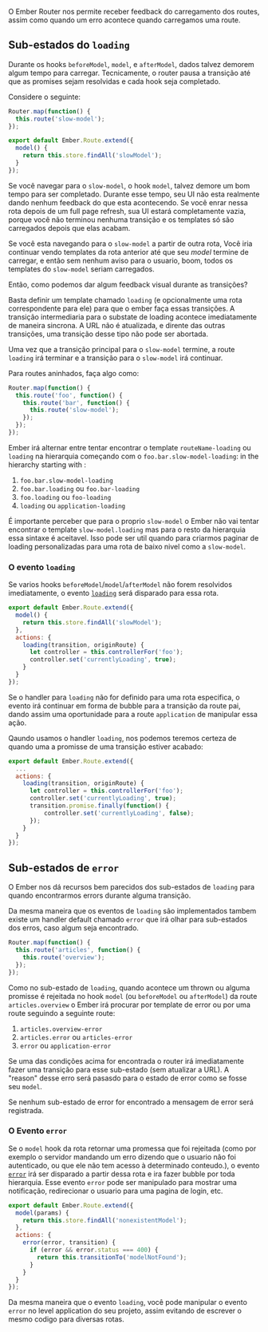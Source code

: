 O Ember Router nos permite receber feedback do carregamento dos routes, assim como quando 
um erro acontece quando carregamos uma route.

## Sub-estados do `loading`

Durante os hooks `beforeModel`, `model`, e `afterModel`, dados talvez demorem algum tempo 
para carregar. Tecnicamente, o router pausa a transição até que as promises sejam resolvidas e cada
hook seja completado.

Considere o seguinte:

```app/router.js
Router.map(function() {
  this.route('slow-model');
});
```

```app/routes/slow-model.js
export default Ember.Route.extend({
  model() {
    return this.store.findAll('slowModel');
  }
});
```

Se você navegar para o `slow-model`, o hook `model`,
talvez demore um bom tempo para ser completado.
Durante esse tempo, seu UI não esta realmente dando nenhum feedback do que esta acontecendo. 
Se você enrar nessa rota depois de um full page
refresh, sua UI estará completamente vazia, porque você não terminou nenhuma 
transição e os templates só são carregados depois que elas acabam.

Se você esta navegando para o `slow-model` a partir de outra rota, 
Você iria continuar vendo templates da rota anterior até que seu _model_ termine de carregar,
e então sem nenhum aviso para o usuario, boom, todos os templates do `slow-model` seriam carregados.

Então, como podemos dar algum feedback visual durante as transições?

Basta definir um template chamado `loading` (e opcionalmente uma rota correspondente para ele)
para que o ember faça essas transições. A transição intermediaria para o substate de loading acontece
imediatamente de maneira sincrona. A URL não é atualizada, e dirente das outras transições,
uma transição desse tipo não pode ser abortada.

Uma vez que a transição principal para o `slow-model` termine, a route `loading`
irá terminar e a transição para o `slow-model` irá continuar.

Para routes aninhados, faça algo como:

```app/router.js
Router.map(function() {
  this.route('foo', function() {
    this.route('bar', function() {
      this.route('slow-model');
    });
  });
});
```

Ember irá alternar entre tentar encontrar o template `routeName-loading` ou `loading`
na hierarquia começando com o `foo.bar.slow-model-loading`:
in the hierarchy starting with :

1. `foo.bar.slow-model-loading`
2. `foo.bar.loading` ou `foo.bar-loading`
3. `foo.loading` ou `foo-loading`
4. `loading` ou `application-loading`

É importante perceber que para o proprio `slow-model` o Ember não vai tentar encontrar
o template `slow-model.loading` mas para o resto da hierarquia essa sintaxe é aceitavel. 
Isso pode ser util quando para criarmos paginar de loading personalizadas para uma 
rota de baixo nivel como a `slow-model`.

### O evento `loading`

Se varios hooks `beforeModel`/`model`/`afterModel` não forem resolvidos imediatamente,
o evento [`loading`][1] será disparado para essa rota.

[1]: http://emberjs.com/api/classes/Ember.Route.html#event_loading

```app/routes/foo-slow-model.js
export default Ember.Route.extend({
  model() {
    return this.store.findAll('slowModel');
  },
  actions: {
    loading(transition, originRoute) {
      let controller = this.controllerFor('foo');
      controller.set('currentlyLoading', true);
    }
  }
});
```

Se o handler para `loading` não for definido para uma rota especifica,
o evento irá continuar em forma de bubble para a transição da route pai, 
dando assim uma oportunidade para a route `application` de manipular essa ação.

Qaundo usamos o handler `loading`, nos podemos teremos certeza de quando uma a promisse de 
uma transição estiver acabado:

```app/routes/foo-slow-model.js
export default Ember.Route.extend({
  ...
  actions: {
    loading(transition, originRoute) {
      let controller = this.controllerFor('foo');
      controller.set('currentlyLoading', true);
      transition.promise.finally(function() {
          controller.set('currentlyLoading', false);
      });
    }
  }
});
```

## Sub-estados de `error`

O Ember nos dá recursos bem parecidos dos sub-estados de `loading` para quando 
encontrarmos errors durante alguma transição.

Da mesma maneira que os eventos de `loading` são implementados tambem existe um 
handler default chamado `error` que irá olhar para sub-estados dos erros, caso algum seja encontrado.

```app/router.js
Router.map(function() {
  this.route('articles', function() {
    this.route('overview');
  });
});
```

Como no sub-estado de `loading`, quando acontece um thrown ou alguma promisse é rejeitada no
hook `model` (ou `beforeModel` ou `afterModel`) da route `articles.overview` o Ember irá procurar
por template de error ou por uma route seguindo a seguinte route:

1. `articles.overview-error`
2. `articles.error` ou `articles-error`
3. `error` ou `application-error`

Se uma das condições acima for encontrada o router irá imediatamente fazer uma transição
para esse sub-estado (sem atualizar a URL). A "reason" desse erro será pasasdo 
para o estado de error como se fosse seu `model`.

Se nenhum sub-estado de error for encontrado a mensagem de error será registrada.

### O Evento `error`

Se o `model` hook da rota retornar uma promessa que foi rejeitada
(como por exemplo o servidor mandando um erro dizendo que o usuario não foi autenticado,
ou que ele não tem acesso à determinado conteudo.), o evento [`error`][1] irá ser disparado
a partir dessa rota e ira fazer bubble por toda hierarquia.
Esse evento `error` pode ser manipulado para mostrar uma notificação, redirecionar o usuario para uma
pagina de login, etc.

[1]: http://emberjs.com/api/classes/Ember.Route.html#event_error

```app/routes/articles-overview.js
export default Ember.Route.extend({
  model(params) {
    return this.store.findAll('nonexistentModel');
  },
  actions: {
    error(error, transition) {
      if (error && error.status === 400) {
        return this.transitionTo('modelNotFound');
      }
    }
  }
});
```

Da mesma maneira que o evento `loading`, você pode manipular o evento `error` 
no level application do seu projeto, assim evitando de escrever o mesmo codigo para diversas
rotas.
